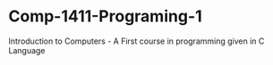 # Comp-1411-Programing-1
Introduction to Computers - A First course in programming given in C Language
